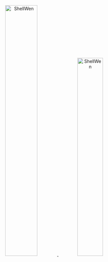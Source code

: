 <div align="center" style="display: inline;">
      <a href="https://github.com/ShellWen" target="_blank">
        <img
          src="https://github-readme-stats.vercel.app/api?username=ShellWen&show_icons=true&locale=en&theme=radical&hide_border=true"
          alt="ShellWen"
          width="45%"
        />
      </a>
      <a href="https://github.com/ShellWen" target="_blank">
        <img
          src="https://github-readme-stats.vercel.app/api/top-langs?username=ShellWen&show_icons=true&locale=en&layout=compact&theme=radical&hide_border=true"
          alt="ShellWen"
          width="40%"
        />
      </a>
</div>
